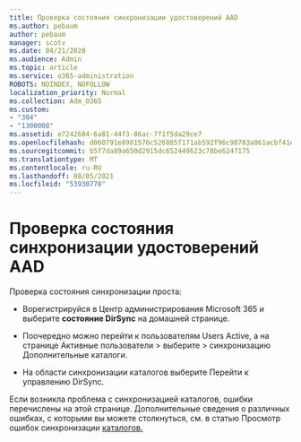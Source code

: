 ```yaml
---
title: Проверка состояния синхронизации удостоверений AAD
ms.author: pebaum
author: pebaum
manager: scotv
ms.date: 04/21/2020
ms.audience: Admin
ms.topic: article
ms.service: o365-administration
ROBOTS: NOINDEX, NOFOLLOW
localization_priority: Normal
ms.collection: Adm_O365
ms.custom:
- "304"
- "1300008"
ms.assetid: e7242604-6a81-44f3-86ac-7f1f5da29ce7
ms.openlocfilehash: d060791e8981576c526885f171ab592f96c98783a061acbf41e659b1f896b8cf
ms.sourcegitcommit: b5f7da89a650d2915dc652449623c78be6247175
ms.translationtype: MT
ms.contentlocale: ru-RU
ms.lasthandoff: 08/05/2021
ms.locfileid: "53930778"
---
```

# <a name="check-aad-identity-sync-status"></a>Проверка состояния синхронизации удостоверений AAD

Проверка состояния синхронизации проста:
  
- Ворегистрируйся в Центр администрирования Microsoft 365 и выберите **состояние DirSync** на домашней странице.

- Поочередно можно перейти к пользователям Users Active, а на странице Активные пользователи \> выберите \> синхронизацию Дополнительные каталоги.

- На области синхронизации каталогов выберите Перейти к управлению DirSync.

Если возникла проблема с синхронизацией каталогов, ошибки перечислены на этой странице. Дополнительные сведения о различных ошибках, с которыми вы можете столкнуться, см. в статью Просмотр ошибок синхронизации [каталогов.](https://docs.microsoft.com//office365/enterprise/identify-directory-synchronization-errors)
  